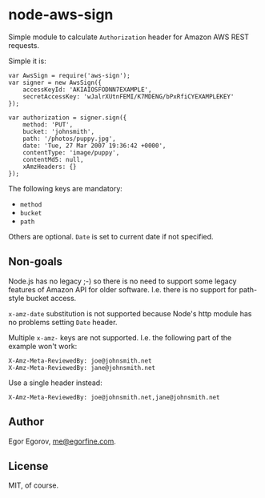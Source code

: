 # node-aws-sign

Simple module to calculate `Authorization` header for Amazon AWS REST requests.

Simple it is: 
	
	var AwsSign = require('aws-sign');
	var signer = new AwsSign({ 
		accessKeyId: 'AKIAIOSFODNN7EXAMPLE',
		secretAccessKey: 'wJalrXUtnFEMI/K7MDENG/bPxRfiCYEXAMPLEKEY'
	});
	
	var authorization = signer.sign({
		method: 'PUT', 
		bucket: 'johnsmith', 
		path: '/photos/puppy.jpg',  
		date: 'Tue, 27 Mar 2007 19:36:42 +0000', 
		contentType: 'image/puppy',
		contentMd5: null, 
		xAmzHeaders: {}
	});
	
The following keys are mandatory: 

* `method`
* `bucket`
* `path`

Others are optional. `Date` is set to current date if not specified.

## Non-goals

Node.js has no legacy ;-) so there is no need to support some legacy features of Amazon API for older software. I.e. there is no support for path-style bucket access.

`x-amz-date` substitution is not supported because Node's http module has no problems setting `Date` header.

Multiple `x-amz-` keys are not supported. I.e. the following part of the example won't work: 

	X-Amz-Meta-ReviewedBy: joe@johnsmith.net
	X-Amz-Meta-ReviewedBy: jane@johnsmith.net

Use a single header instead: 

	X-Amz-Meta-ReviewedBy: joe@johnsmith.net,jane@johnsmith.net

## Author

Egor Egorov, me@egorfine.com.

## License

MIT, of course. 
